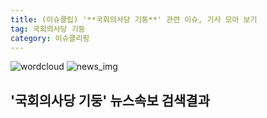 ```yaml
---
title: (이슈클립) '**국회의사당 기둥**' 관련 이슈, 기사 모아 보기
tag: 국회의사당 기둥
category: 이슈클리핑
---
```

![wordcloud](https://s3.ap-northeast-2.amazonaws.com/lyrics101-wordcloud/2018-09-02-1535866441.png)
![news_img](https://user-images.githubusercontent.com/42597476/44507050-1206f400-a6e4-11e8-8d98-7ffbfebb353f.png)
## **'**국회의사당 기둥**'** 뉴스속보 검색결과

